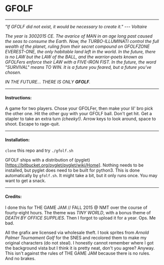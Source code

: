 # GFOLF
_______

*"If GFOLF did not exist, it would be necessary to create it."*
                                                 *--- Voltaire*

*The year is 3002015 CE. The avarice of MAN in an age long past
caused the seas to consume the Earth. Now, the TURBO-ILLUMINATI
control the full wealth of the planet, ruling from their secret
compound on GFOLFZONE EVEREST-ONE, the only habitable land left
in the world. In the future, there is no LAW but the LAW of the
BALL, and the warrior-poets known as GFOLFers enforce their LAW
with a FIVE-IRON FIST. In the future, the word "SURVIVAL" means
TO WIN. It is a future you feared, but a future you've chosen.*

*IN THE FUTURE... THERE IS ONLY **GFOLF**.*

_______________________________________________________________

#### Instructions:

A game for two players. Chose your GFOLFer, then make your lil'
bro pick the other one. Hit the other guy with your GFOLF ball.
Don't get hit. Get a stapler to take an extra turn *(cheeky!)*.
Arrow keys to look around, space to shoot. Escape to rage-quit.

_______________________________________________________________

#### Installation:

`clone` this repo and try `./gfolf.sh`

GFOLF ships with a distribution of
(pyglet)[https://bitbucket.org/pyglet/pyglet/wiki/Home].
Nothing needs to be installed, but pyglet does need to be built
for python3. This is done automatically by `gfolf.sh`. It might
take a bit, but it only runs once. You may want to get a snack.

_______________________________________________________________

#### Credits:

I done this for THE GAME JAM // FALL 2015 @ NMT over the course
of fourty-eight hours. The theme was *TINY WORLD*, with a bonus
theme of *DEATH BY OFFICE SUPPLIES*. Then I forgot to upload it
for a year. Ops. Me bad.

All the grafix are licensed via wholesale theft. I took sprites
from *Arnold Palmer Tournament Golf* for the SNES and recolored
them to make my original characters (do not steal).  I honestly
cannot remember where I got the background vista but I think it
is pretty neat, don't you agree? Anyway. This isn't against the
rules of THE GAME JAM because there is no rules. And no brakes.
